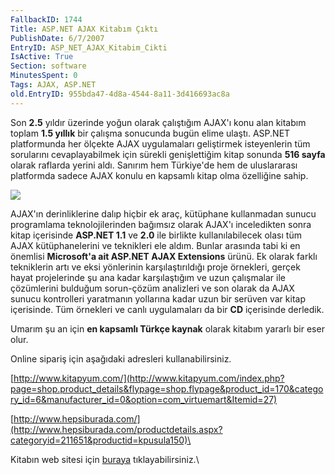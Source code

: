 ```yaml
---
FallbackID: 1744
Title: ASP.NET AJAX Kitabım Çıktı
PublishDate: 6/7/2007
EntryID: ASP_NET_AJAX_Kitabim_Cikti
IsActive: True
Section: software
MinutesSpent: 0
Tags: AJAX, ASP.NET
old.EntryID: 955bda47-4d8a-4544-8a11-3d416693ac8a
---
```

Son **2.5** yıldır üzerinde yoğun olarak çalıştığım AJAX'ı konu alan
kitabım toplam **1.5 yıllık** bir çalışma sonucunda bugün elime ulaştı.
ASP.NET platformunda her ölçekte AJAX uygulamaları geliştirmek
isteyenlerin tüm sorularını cevaplayabilmek için sürekli genişlettiğim
kitap sonunda **516 sayfa** olarak raflarda yerini aldı. Sanırım hem
Türkiye'de hem de uluslararası platformda sadece AJAX konulu en kapsamlı
kitap olma özelliğine sahip.

![](http://cdn.daron.yondem.com/assets/1744/ajax.gif)

AJAX'ın derinliklerine dalıp hiçbir ek araç, kütüphane kullanmadan
sunucu programlama teknolojilerinden bağımsız olarak AJAX'ı inceledikten
sonra kitap içerisinde **ASP.NET 1.1** ve **2.0** ile birlikte
kullanılabilecek olası tüm AJAX kütüphanelerini ve teknikleri ele aldım.
Bunlar arasında tabi ki en önemlisi **Microsoft'a ait ASP.NET AJAX
Extensions** ürünü. Ek olarak farklı tekniklerin artı ve eksi yönlerinin
karşılaştırıldığı proje örnekleri, gerçek hayat projelerinde şu ana
kadar karşılaştığım ve uzun çalışmalar ile çözümlerini bulduğum
sorun-çözüm analizleri ve son olarak da AJAX sunucu kontrolleri
yaratmanın yollarına kadar uzun bir serüven var kitap içerisinde. Tüm
örnekleri ve canlı uygulamaları da bir **CD** içerisinde derledik.

Umarım şu an için **en kapsamlı Türkçe kaynak** olarak kitabım yararlı
bir eser olur.

Online sipariş için aşağıdaki adresleri kullanabilirsiniz.

[http://www.kitapyum.com/](http://www.kitapyum.com/index.php?page=shop.product_details&flypage=shop.flypage&product_id=170&category_id=6&manufacturer_id=0&option=com_virtuemart&Itemid=27)

[http://www.hepsiburada.com/](http://www.hepsiburada.com/productdetails.aspx?categoryid=211651&productid=kpusula150)\

Kitabın web sitesi için
[buraya](http://www.pusula.com/default.aspx?part=books&ID=979)
tıklayabilirsiniz.\


